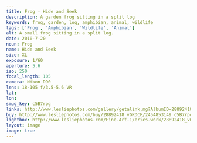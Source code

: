 ```yaml
---
title: Frog - Hide and Seek
description: A garden frog sitting in a split log
keywords: frog, garden, log, amphibian, animal, wildlife
tags: ['Frog', 'Amphibian', 'Wildlife', 'Animal']
alt: A small frog sitting in a split log.
date: 2010-7-20
noun: Frog
name: Hide and Seek
size: XL
exposure: 1/60
aperture: 5.6
iso: 250
focal_length: 105
camera: Nikon D90
lens: 18-105 f/3.5-5.6 VR
lat: 
lon: 
smug_key: c5B7rpg
links: http://www.lesliephotos.com/gallery/getalink.mg?AlbumID=28892418&AlbumKey=vGKDCF&ImageID=2454853149&ImageKey=c5B7rpg&how=forum&Page=1
buy: http://www.lesliephotos.com/buy/28892418_vGKDCF/2454853149_c5B7rpg/
lightbox: http://www.lesliephotos.com/Fine-Art-1/erics-work/28892418_vGKDCF#!i=2454853149&k=c5B7rpg&lb=1&s=A
layout: image
image: true
---
```

